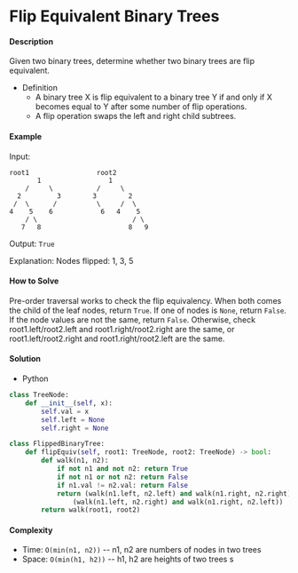# Flip Equivalent Binary Trees

#### Description

Given two binary trees, determine whether two binary trees are flip equivalent.

- Definition
    - A binary tree X is flip equivalent to a binary tree Y if and only if X becomes equal to Y after some number of flip operations.
    - A flip operation swaps the left and right child subtrees.

#### Example

Input:
```
root1                 root2
       1                 1
    /     \           /     \
  2         3        3        2
 /  \      /          \     /  \
4    5    6            6   4    5
    / \                        / \
   7   8                      8   9
```

Output: `True`

Explanation: Nodes flipped: 1, 3, 5

#### How to Solve

Pre-order traversal works to check the flip equivalency.
When both comes the child of the leaf nodes, return `True`.
If one of nodes is `None`, return `False`.
If the node values are not the same, return `False`.
Otherwise, check root1.left/root2.left and root1.right/root2.right are the same, or root1.left/root2.right and root1.right/root2.left are the same.

#### Solution
- Python

```python
class TreeNode:
    def __init__(self, x):
        self.val = x
        self.left = None
        self.right = None

class FlippedBinaryTree:
    def flipEquiv(self, root1: TreeNode, root2: TreeNode) -> bool:
        def walk(n1, n2):
            if not n1 and not n2: return True
            if not n1 or not n2: return False
            if n1.val != n2.val: return False
            return (walk(n1.left, n2.left) and walk(n1.right, n2.right)) or\
                (walk(n1.left, n2.right) and walk(n1.right, n2.left))
        return walk(root1, root2)
```

#### Complexity
- Time: `O(min(n1, n2))` -- n1, n2 are numbers of nodes in two trees
- Space: `O(min(h1, h2))` -- h1, h2 are heights of two trees
s